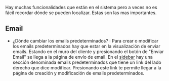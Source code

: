 Hay muchas funcionalidades que están en el sistema pero a veces no es
fácil recordar dónde se pueden localizar. Estas son las mas
importantes.

## Email

  - ¿Dónde cambiar los emails predeterminados? : Para crear o modificar
    los emails predeterminados hay que estar en la visualización de
    enviar emails. Estando en el muro del cliente y presionando el botón
    de "Enviar Email" se llega a la página de envío de email. En el
    [sidebar](sidebar "wikilink") hay una sección denominada emails
    predeterminados que tiene un link del lado derecho que dice
    modificar. Presionando este link te permite llegar a la página de
    creación y modificación de emails predeterminados.
